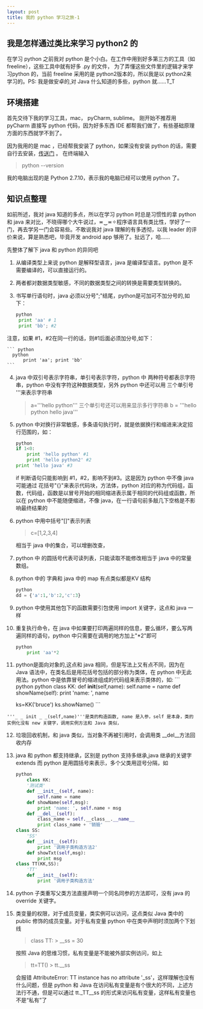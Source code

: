 ```yaml
---
layout: post
title: 我的 python 学习之旅-1
---
```


## 我是怎样通过类比来学习 python2 的
在学习 python 之前我对 python 是个小白。在工作中用到好多第三方的工具（如 freeline），这些工具中就有好多 .py 的文件， 为了弄懂这些文件里的逻辑才来学习python 的，当前 freeline 采用的是 python2版本的，所以我是以 python2来学习的。PS: 我是做安卓的,对 Java 什么知道的多些，python 就……T_T

## 环境搭建
首先交待下我的学习工具，mac， pyCharm, sublime。
刚开始不推荐用 pyCharm 直接写 python 代码，因为好多东西 IDE 都帮我们做了，有些基础原理方面的东西就学不到了。

因为我用的是 mac ，已经帮我安装了 python，如果没有安装 python 的话，需要自行去安装，[传送门](http://www.python.org/)  。
在终端输入

> python --version

我的电脑出现的是 Python 2.7.10，表示我的电脑已经可以使用 python 了。

## 知识点整理

如前所述，我对 java 知道的多点，所以在学习 python 时总是习惯性的拿 python 和 java 来对比，不晓得哪个大牛说过，≖‿≖✧程序语言具有类比性，学好了一门，再去学另一门会容易些。不敢说我对 java 理解的有多透彻，以我 leader 的评价来说，算是熟悉吧，毕竟开发 android app 够用了。扯远了，哈……

先整体了解下 java 和 python 的异同吧

1. 从编译类型上来说 python 是解释型语言，java 是编译型语言。python 是不需要编译的，可以直接运行的。
2. 两者都对数据类型敏感，不同的数据类型之间的转换是需要类型转换的。
3. 书写单行语句时，java 必须以分号";"结尾，python是可加可不加分号的,如下：

    ``` python
    python
     print 'aa' # 1
     print 'bb'; #2
    ```
  注意，如果 #1，#2在同一行的话，则#1后面必须加分号,如下：
  
    ``` python
      python
          print 'aa'; print 'bb'
    ```
    

4. java 中双引号表示字符串，单引号表示字符，python 中 两种符号都表示字符串，python 中没有字符这种数据类型，另外 python 中还可以用 三个单引号 '''来表示字符串

    > a='''hello python'''
    三个单引号还可以用来显示多行字符串
    > b = '''hello python
    > hello java'''

5. python 中对换行非常敏感，多条语句执行时，就是依据换行和缩进来决定招行范围的，如：

    ``` python
    python
    if 1<0:
        print 'hello python' #1
        print 'hello python2' #2
    print 'hello java' #3
    ```
    if 判断语句只能影响到 #1，#2，影响不到#3。这是因为 python 中不像 java 可能通过 花括号"{}"来表示代码块，方法体，python 对应的称为代码组，函数，代码组，函数是以冒号开始的相同缩进表示属于相同的代码组或函数，所以在 python 中不能随便缩进，不像 java，在一行语句前多敲几下空格是不影响最终结果的

6. python 中用中括号"[]"表示列表

    > c=[1,2,3,4]

    相当于 java 中的集合，可以增删改查，

7. python 中 的圆括号代表可读列表，只能读取不能修改相当于 java 中的常量数组。

8. python 中的 字典和 java 中的 map 有点类似都是KV 结构

    ``` python
    python
    dd = {'a':1,'b':2,'c':3}
    ```

9. python 中使用其他包下的函数需要引包使用 import 关键字，这点和 java 一样

10. 重复执行命令，在 java 中如果要打印两遍同样的信息，要么循环，要么写两遍同样的语句，python 中只需要在调用的地方加上"*2"即可
    ``` python
    python
        print 'aa'*2
    ```

11.  python是面向对象的,这点和 java 相同，但是写法上又有点不同，因为在 Java 语法中，在类名后是用花括号包括的部分称为类体，在 python 中无此用法。python 中是依靠冒号的缩进组成的代码组来表示类体的，如:
    ``` python
    python
        class KK:
            def __init__(self,name):
                self.name = name
            def showName(self):
                print 'name: ', name

        ks=KK('bruce')
        ks.showName()
    ```

    '''_ _ init _ _(self,name)'''是类的构造函数, name 是入参，self 是本身，类的实例化没有 new 关键字，调用实例方法和 Java 类似，

12.  垃圾回收机制，和 java 类似，当对象不再被引用时，会调用类 __del__方法回收内存

13. java 和 python 都支持继承，区别是 python 支持多继承,java 继承的关键字 extends 而 python 是用圆括号来表示，多个父类用逗号分隔，如
    ``` python
    python
        class KK:
        '测试类'
        def __init__(self, name):
            self.name = name
        def showName(self,msg):
            print 'name: ', self.name + msg
        def __del__(self):
            class_name = self.__class__.__name__
            print class_name + '销毁'
    class SS:
        'SS'
        def __init__(self):
            print '调用子类构造方法2'
        def showTxt(self,msg):
            print msg
    class TT(KK,SS):
        'TT'
        def __init__(self):
            print '调用子类构造方法'
    ```

14. python 子类重写父类方法直接声明一个同名同参的方法即可，没有 java 的 override 关键字。

15. 类变量的权限，对于成员变量，类实例可以访问，这点类似 Java 类中的 public 修饰的成员变量。对于私有变量 python 中在类中声明时须加两个下划线

    > class TT:
        > __ss = 30


    按照 Java 的思维习惯，私有变量是不能被外部实例访问，如上 
      > tt=TT()
          > tt.__ss

    会报错 AttributeError: TT instance has no attribute '_ss'，这样理解也没有什么问题，但是 python 和 Java 在访问私有变量是有个很大的不同，上述方法行不通，但是可以通过 tt._TT__ss 的形式来访问私有变量，这样私有变量也不是“私有”了
